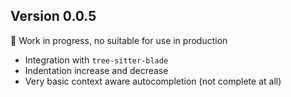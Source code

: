 ## Version 0.0.5

🚧 Work in progress, no suitable for use in production

-   Integration with `tree-sitter-blade`
-   Indentation increase and decrease
-   Very basic context aware autocompletion (not complete at all)

